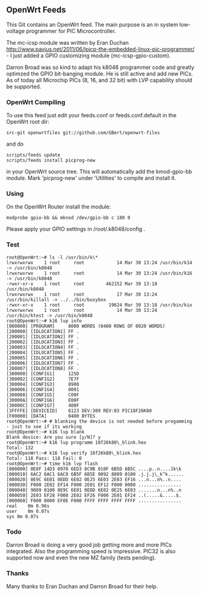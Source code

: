 ## OpenWrt Feeds

This Git contains an OpenWrt feed. The main purpose is an in system low-voltage programmer for PIC Microcontroller.

The mc-icsp module was written by Eran Duchan http://www.pavius.net/2011/06/lpicp-the-embedded-linux-pic-programmer/ -
I just added a GPIO customizing module (mc-icsp-gpio-custom).

Darron Broad was so kind to adapt his k8048 programmer code and greatly optimzed the GPIO bit-banging module. He is still
active and add new PICs. As of today all Microchip PICs (8, 16, and 32 bit) with LVP capability should be supported.

### OpenWrt Compiling

To use this feed just edit your feeds.conf or feeds.conf.default in the OpenWrt root dir:

<pre><code>src-git openwrtfiles git://github.com/GBert/openwrt-files</pre></code>
and do
<pre><code>scripts/feeds update
scripts/feeds install picprog-new</pre></code>
in your OpenWrt source tree. This will automatically add the kmod-gpio-bb module.
Mark 'picprog-new' under 'Utilities' to compile and install it.

### Using
On the OpenWrt Router install the module:
<pre><code>modprobe gpio-bb && mknod /dev/gpio-bb c 180 0</pre></code>
Please apply your GPIO settings in /root/.k8048/config .
### Test
<pre><code>root@OpenWrt:~# ls -l /usr/bin/k\*
lrwxrwxrwx    1 root     root            14 Mar 30 13:24 /usr/bin/k14 -> /usr/bin/k8048
lrwxrwxrwx    1 root     root            14 Mar 30 13:24 /usr/bin/k16 -> /usr/bin/k8048
-rwxr-xr-x    1 root     root        462152 Mar 30 13:18 /usr/bin/k8048
lrwxrwxrwx    1 root     root            17 Mar 30 13:24 /usr/bin/killall -> ../../bin/busybox
-rwxr-xr-x    1 root     root         19624 Mar 30 13:18 /usr/bin/kio
lrwxrwxrwx    1 root     root            14 Mar 30 13:24 /usr/bin/ktest -> /usr/bin/k8048
root@OpenWrt:~# k16 lvp info
[000000] [PROGRAM]     8000 WORDS (0400 ROWS OF 0020 WORDS)
[200000] [IDLOCATION1] FF .
[200001] [IDLOCATION2] FF .
[200002] [IDLOCATION3] FF .
[200003] [IDLOCATION4] FF .
[200004] [IDLOCATION5] FF .
[200005] [IDLOCATION6] FF .
[200006] [IDLOCATION7] FF .
[200007] [IDLOCATION8] FF .
[300000] [CONFIG1]     125D
[300002] [CONFIG2]     7E7F
[300004] [CONFIG3]     8900
[300006] [CONFIG4]     0091
[300008] [CONFIG5]     C00F
[30000A] [CONFIG6]     E00F
[30000C] [CONFIG7]     400F
[3FFFFE] [DEVICEID]    6123 DEV:309 REV:03 PIC18F26K80
[F00000] [DATA]	       0400 BYTES
root@OpenWrt:~# # blanking the device is not needed before progamming - just to see if its working
root@OpenWrt:~# k16 lvp blank
Blank device: Are you sure [y/N]? y
root@OpenWrt:~# k16 lvp programm 18f26k80\_blink.hex 
Total: 132
root@OpenWrt:~# k16 lvp verify 18f26k80\_blink.hex 
Total: 118 Pass: 118 Fail: 0
root@OpenWrt:~# time k16 lvp flash
[000000] 0E8F 14D3 0970 6ED3 8C9B 010F 6B5D 6B5C ....p..n....]k\k
[000010] 6AC2 6AC1 6AC0 6B5F 6B5E 9092 8089 0100 .j.j.j\_k^k......
[000020] 0E9C 6E01 0EDD 6E02 0E25 6E03 2E03 EF16 ...n...n%..n....
[000030] F000 2E02 EF14 F000 2E01 EF12 F000 0000 ................
[000040] 9089 0100 0E9C 6E01 0EDD 6E02 0E25 6E03 .......n...n%..n
[000050] 2E03 EF28 F000 2E02 EF26 F000 2E01 EF24 ..(.....&.....$.
[000060] F000 0000 EF0E F000 FFFF FFFF FFFF FFFF ................
real	0m 0.96s
user	0m 0.07s
sys	0m 0.87s
</pre></code>

### Todo

Darron Broad is doing a very good job getting more and more PICs integrated. Also the programming speed is impressive.
PIC32 is also supported now and even the new MZ family (tests pending).
 
### Thanks

Many thanks to Eran Duchan and Darron Broad for their help.
